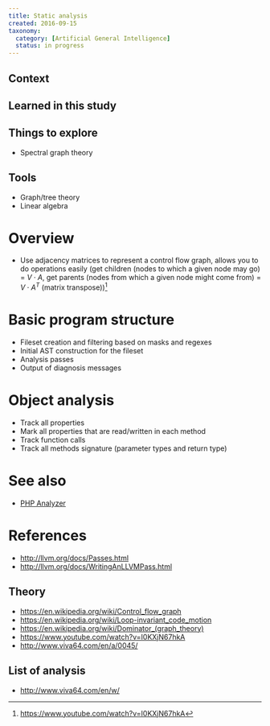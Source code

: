 ```yaml
---
title: Static analysis
created: 2016-09-15
taxonomy:
  category: [Artificial General Intelligence]
  status: in progress
---
```


## Context

## Learned in this study

## Things to explore
* Spectral graph theory

## Tools
* Graph/tree theory
* Linear algebra

# Overview
* Use adjacency matrices to represent a control flow graph, allows you to do operations easily (get children (nodes to which a given node may go) = $V \cdot A$, get parents (nodes from which a given node might come from) = $V \cdot A^T$ (matrix transpose))[^1]

# Basic program structure
* Fileset creation and filtering based on masks and regexes
* Initial AST construction for the fileset
* Analysis passes
* Output of diagnosis messages

# Object analysis
* Track all properties
* Mark all properties that are read/written in each method
* Track function calls
* Track all methods signature (parameter types and return type)

# See also
* [PHP Analyzer](php-analyzer/article.md)

# References
[^1]: https://www.youtube.com/watch?v=I0KXjN67hkA

* http://llvm.org/docs/Passes.html
* http://llvm.org/docs/WritingAnLLVMPass.html

## Theory
* https://en.wikipedia.org/wiki/Control_flow_graph
* https://en.wikipedia.org/wiki/Loop-invariant_code_motion
* <https://en.wikipedia.org/wiki/Dominator_(graph_theory)>
* https://www.youtube.com/watch?v=I0KXjN67hkA
* http://www.viva64.com/en/a/0045/

## List of analysis
* http://www.viva64.com/en/w/
